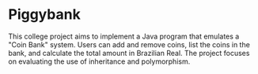 # Piggybank
This college project aims to implement a Java program that emulates a "Coin Bank" system. Users can add and remove coins, list the coins in the bank, and calculate the total amount in Brazilian Real. The project focuses on evaluating the use of inheritance and polymorphism.
